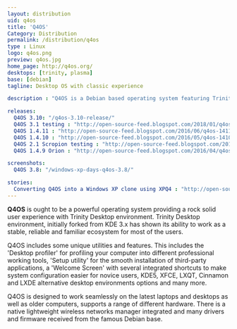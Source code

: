 ```yaml
---
layout: distribution
uid: q4os
title: 'Q4OS'
Category: Distribution
permalink: /distribution/q4os
type : Linux
logo: q4os.png
preview: q4os.jpg
home_page: http://q4os.org/
desktops: [trinity, plasma]
base: [debian]
tagline: Desktop OS with classic experience

description : "Q4OS is a Debian based operating system featuring Trinity Desktop environment with purpose of providing a stable, reliable & familiar user experience."

releases:
  Q4OS 3.10: "/q4os-3.10-release/"
  Q4OS 3.1 testing : "http://open-source-feed.blogspot.com/2018/01/q4os-31-testing-image-released-based-on.html"
  Q4OS 1.4.11 : "http://open-source-feed.blogspot.com/2016/06/q4os-1411-released-with-improved-nvidia.html"
  Q4OS 1.4.10 : "http://open-source-feed.blogspot.com/2016/05/q4os-1410-orion-released-with-improved.html"
  Q4OS 2.1 Scropion testing : "http://open-source-feed.blogspot.com/2016/04/q4os-21-scorpion-testing-image-is.html"
  Q4OS 1.4.9 Orion : "http://open-source-feed.blogspot.com/2016/04/q4os-149-orion-released.html"

screenshots:
  Q4OS 3.8: "/windows-xp-days-q4os-3.8/"

stories:
  Converting Q4OS into a Windows XP clone using XPQ4 : "http://open-source-feed.blogspot.com/2016/04/converting-q4os-into-windows-xp-clone.html"
---
```


**Q4OS** is ought to be a powerful operating system providing a rock solid user experience with Trinity Desktop environment. Trinity Desktop environment, initially forked from KDE 3.x has shown its ability to work as a stable, reliable and familiar ecosystem for most of the users.

 Q4OS includes some unique utilities and features. This includes the 'Desktop profiler' for profiling your computer into different professional working tools, 'Setup utility' for the smooth installation of third-party applications, a 'Welcome Screen' with several integrated shortcuts to make system configuration easier for novice users, KDE5, XFCE, LXQT, Cinnamon and LXDE alternative desktop environments options and many more.

Q4OS is designed to work seamlessly on the latest laptops and desktops as well as older computers, supports a range of different hardware. There is a native lightweight wireless networks manager integrated and many drivers and firmware received from the famous Debian base.